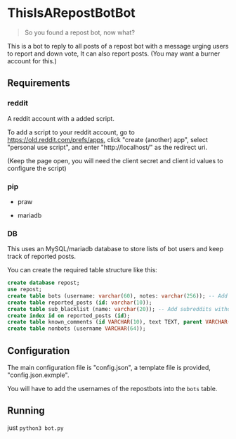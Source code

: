 # ThisIsARepostBotBot

> So you found a repost bot, now what?

This is a bot to reply to all posts of a repost bot with a message urging users to report and down vote, It can also report posts. (You may want a burner account for this.)

## Requirements

### reddit

A reddit account with a added script.

To add a script to your reddit account, go to https://old.reddit.com/prefs/apps, click "create (another) app", select "personal use script", and enter "http://localhost/" as the redirect uri.

(Keep the page open, you will need the client secret and client id values to configure the script)

### pip

- praw

- mariadb

### DB

This uses an MySQL/mariadb database to store lists of bot users and keep track of reported posts.

You can create the required table structure like this:

```sql
create database repost;
use repost;
create table bots (username: varchar(60), notes: varchar(256)); -- Add known bot accounts in here
create table reported_posts (id: varchar(10));
create table sub_blacklist (name: varchar(20)); -- Add subreddits without the 'r/' that you do *not* want to post on.
create index id on reported_posts (id);
create table known_comments (id VARCHAR(10), text TEXT, parent VARCHAR(10), username VARCHAR(64));
create table nonbots (username VARCHAR(64));
```

## Configuration

The main configuration file is "config.json", a template file is provided, "config.json.exmple".

You will have to add the usernames of the repostbots into the ``bots`` table.

## Running

just ``python3 bot.py``
